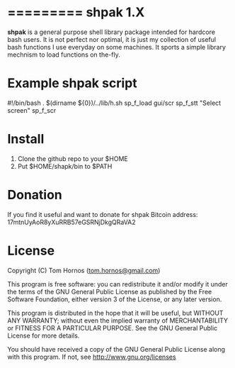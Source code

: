 =========
shpak 1.X
=========

**shpak** is a general purpose shell library package intended for 
hardcore bash users. It is not perfect nor optimal, it is just 
my collection of useful bash functions I use everyday on some 
machines. It sports a simple library mechnism to load functions 
on the-fly.


Example shpak script
====================
#!/bin/bash
. $(dirname ${0})/../lib/h.sh
sp_f_load gui/scr
sp_f_stt "Select screen"
sp_f_scr

Install
=======
1. Clone the github repo to your $HOME
2. Put $HOME/shapk/bin to $PATH

Donation
========
If you find it useful and want to donate for shpak
Bitcoin address: 17mtnUyAoR8yXuRRB57eGSRNjDkgQRaVA2

License
=======
Copyright (C) Tom Hornos (tom.hornos@gmail.com)

This program is free software: you can redistribute it and/or modify
it under the terms of the GNU General Public License as published by
the Free Software Foundation, either version 3 of the License, or
any later version.

This program is distributed in the hope that it will be useful,
but WITHOUT ANY WARRANTY; without even the implied warranty of
MERCHANTABILITY or FITNESS FOR A PARTICULAR PURPOSE. See the
GNU General Public License for more details.

You should have received a copy of the GNU General Public License
along with this program. If not, see http://www.gnu.org/licenses
